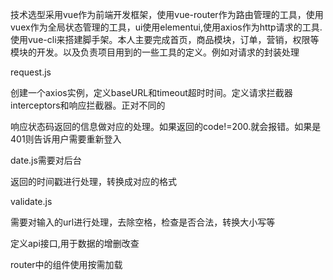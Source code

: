 技术选型采用vue作为前端开发框架，使用vue-router作为路由管理的工具，使用vuex作为全局状态管理的工具，ui使用elementui,使用axios作为http请求的工具.使用vue-cli来搭建脚手架。本人主要完成首页，商品模块，订单，营销，权限等模块的开发。以及负责项目用到的一些工具的定义。例如对请求的封装处理

request.js  

创建一个axios实例，定义baseURL和timeout超时时间。定义请求拦截器interceptors和响应拦截器。正对不同的

响应状态码返回的信息做对应的处理。如果返回的code!=200.就会报错。如果是401则告诉用户需要重新登入

date.js需要对后台

返回的时间戳进行处理，转换成对应的格式

validate.js

需要对输入的url进行处理，去除空格，检查是否合法，转换大小写等

定义api接口,用于数据的增删改查



router中的组件使用按需加载